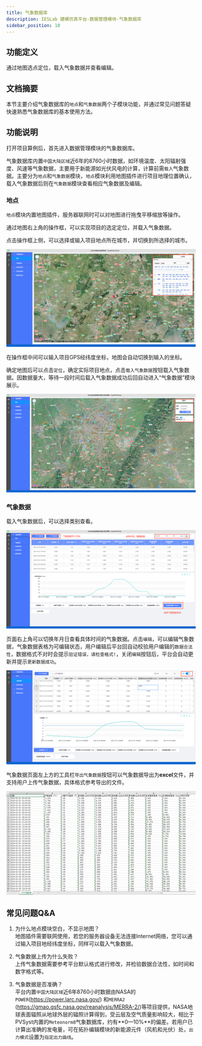 ```yaml
---
title: 气象数据库
description: IESLab 建模仿真平台-数据管理模块-气象数据库
sidebar_position: 10
---
```



## 功能定义
通过地图选点定位，载入气象数据并查看编辑。

## 文档摘要

本节主要介绍气象数据库的`地点`和`气象数据`两个子模块功能，并通过常见问题答疑快速熟悉气象数据库的基本使用方法。

## 功能说明

打开项目算例后，首先进入数据管理模块的气象数据库。

气象数据库内置`中国大陆区域`近6年的8760小时数据，如环境温度、太阳辐射强度、风速等气象数据，主要用于新能源如光伏风电的计算，计算前需`载入`气象数据。主要分为`地点`和`气象数据`模块，`地点`模块利用地图插件进行项目地理位置确认，载入气象数据后则在`气象数据`模块查看相应气象数据及编辑。

### 地点

`地点`模块内置地图插件，服务器联网时可以对地图进行拖曳平移缩放等操作。

通过地图右上角的操作框，可以实现项目的选定定位，并载入气象数据。

点击操作框上侧，可以选择或输入项目地点所在城市，并切换到所选择的城市。

![地点](./location.png "地点")

在操作框中间可以输入项目GPS经纬度坐标，地图会自动切换到输入的坐标。

确定地图后可以点击`定位`，确定实际项目地点，点击`载入气象数据`按钮载入气象数据。因数据量大，等待一段时间后载入气象数据成功后回自动进入“气象数据”模块展示。

![气象数据](./data.png "气象数据")

### 气象数据

载入气象数据后，可以选择类别查看。

![气象数据1](./data1.png "气象数据1")

页面右上角可以切换年月日查看具体时间的气象数据。点击`编辑`，可以编辑气象数据，气象数据表格为可编辑状态，用户编辑后平台回自动校验用户编辑的`数据合法性`，数据格式不对时会提示`验证错误，请检查格式!`，关闭`编辑`按钮后，平台会自动更新并提示`更新数据成功`。

![气象数据编辑](./edit.png "气象数据编辑")

气象数据页面左上方的工具栏`导出气象数据`按钮可以气象数据导出为**excel**文件，并支持用户上传气象数据，具体格式参考导出的文件。

![气象数据文件](./file.png "气象数据文件")

## 常见问题Q&A

1. 为什么地点模块空白，不显示地图？  
   地图插件需要联网使用，若您的服务器设备无法连接Internet网络，您可以通过输入项目地经纬度坐标，同样可以载入气象数据。

2. 气象数据上传为什么失败？  
   上传气象数据需要参考平台默认格式进行修改，并检验数据合法性，如时间和数字格式等。
   
3. 气象数据是否准确？  
   平台内置`中国大陆区域`近6年8760小时数据由NASA的`POWER`(https://power.larc.nasa.gov/) 和`MERRA2` (https://gmao.gsfc.nasa.gov/reanalysis/MERRA-2/)等项目提供，NASA地球表面辐照从地球外层的辐照计算得到，受云层及空气质量影响较大，相比于PVSyst内置的`Meteonorm8`气象数据库，约有**0—10%**的偏差。若用户已计算出准确的发电量，可在拓扑编辑模块的新能源元件（风机和光伏）处，`出力模式`设置为`指定出力曲线`。